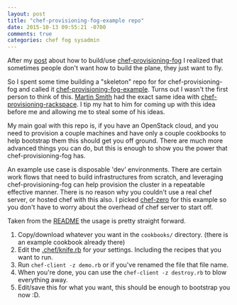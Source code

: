 ```yaml
---
layout: post
title: "chef-provisioning-fog-example repo"
date: 2015-10-13 09:55:21 -0700
comments: true
categories: chef fog sysadmin
---
```


After my [post](http://jjasghar.github.io/blog/2015/09/25/chef-provisioning-fog-step-by-step-day-by-day/) about how to build/use
[chef-provisioning-fog](https://github.com/chef/chef-provisioning-fog) I realized that sometimes people don't want how to build
the plane, they just want to fly.

So I spent some time building a "skeleton" repo for for chef-provisioning-fog and called it
[chef-provisioning-fog-example](https://github.com/jjasghar/chef-provisioning-fog-example). Turns out I wasn't the first person to
think of this. [Martin Smith](https://github.com/martinb3/) had the exact same idea with
[chef-provisioning-rackspace](https://github.com/martinb3/chef-provisioning-rackspace-example). I tip my hat to him for coming up
with this idea before me and allowing me to steal some of his ideas.

My main goal with this repo is, if you have an OpenStack cloud, and you need to provision a couple machines and have only a couple
cookbooks to help bootstrap them this should get you off ground. There are much more advanced things you can do, but this is enough
to show you the power that chef-provisioning-fog has.

An example use case is disposable 'dev' environments. There are certain work flows that need to build infrastructures from scratch,
and leveraging chef-provisioning-fog can help provision the cluster in a repeatable effective manner. There is no reason why you couldn't
use a real chef server, or hosted chef with this also. I picked [chef-zero](https://github.com/chef/chef-zero) for this example
so you don't have to worry about the overhead of chef server to start off.

Taken from the [README](https://github.com/jjasghar/chef-provisioning-fog-example/blob/master/README.md) the usage is pretty straight
forward.

1. Copy/download whatever you want in the `cookbooks/` directory. (there is an example cookbook already there)
1. Edit the [.chef/knife.rb](https://github.com/jjasghar/chef-provisioning-fog-example/blob/master/.chef/knife.rb) for your settings. Including the recipes that you want to run.
1. Run `chef-client -z demo.rb` or if you've renamed the file that file name.
1. When you're done, you can use the `chef-client -z destroy.rb` to blow everything away.
1. Edit/save this for what you want, this should be enough to bootstrap you now :D.
